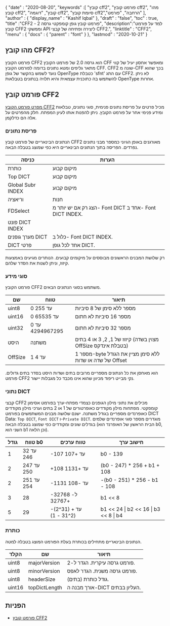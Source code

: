 {
  "date" : "2020-08-20",
  "keywords" :[ "קובץ cff2", "פורמט קובץ cff2", "מהו קובץ cff2", "קובץ", "דוגמה cff2", "סיומת קובץ cff2","הרחבה", "פורמט" ],
  "author" : {
    "display_name" : "Kashif Iqbal"
},
  "draft" : "false",
  "toc" : true,
  "title" :"CFF2 - פורמט קובץ גופן קומפקטי גרסה 2",
  "description":"למד על פורמט קובץ CFF2 וממשקי API ליצירה ופתיחה של קבצי CFF2.",
  "linktitle" : "CFF2",
  "menu" : {
    "docs" : {
      "parent" : "font"
}
},
  "lastmod" : "2020-10-21"
}

## מהו קובץ CFF2?

פורמט הקובץ CFF2 הוא גרסה 2.0 של פורמט הקובץ CFF ומאפשר אחסון יעיל של קווי מתאר גליפים ומטא נתונים בדומה לפורמט הקובץ CFF. CFF2 שונה מ-CFF בכך שהוא נועד לשמש בהקשר של גופן OpenType כטבלת 'sfnt' עם התג CFF2. לא ניתן להשתמש בה כתוכנית עצמאית והיא תלויה בנתונים בטבלאות OpenType אחרות.

## פורמט קובץ CFF2

[מפרט פורמט הקובץ CFF2](https://learn.microsoft.com/en-us/typography/opentype/spec/cff2) מכיל פרטים על פריסת נתונים פנימית, סוגי נתונים, טבלאות ומידע פנימי אחר על פורמט הקובץ. ניתן להפנות אותו לעיון המפתח. חלק מהפרטים על אלה הם כדלקמן.

### פריסת נתונים

הנתונים הבינאריים של פורמט קובץ CFF2 מאורגנים באופן הגיוני כמספר מבני נתונים נפרדים. הפריסה בתוך הנתונים הבינאריים היא כפי שמוצג בטבלה הבאה.

|כניסה |הערות|
---|---|
|כותרת |מיקום קבוע|
|Top DICT| מיקום קבוע|
|Global Subr INDEX| מיקום קבוע|
|וריאציה |חנות|
|FDSelect |הצג רק אם יש יותר מ- Font DICT אחד ב- Font DICT INDEX.|
|פונט DICT INDEX ||
|מערך גופנים DICT| כלול ב- Font DICT INDEX.|
|DICT פרטי| אחד לכל גופן DICT.|

רק שלושת המבנים הראשונים מבוססים על מיקומים קבועים. הנותרים מגיעים באמצעות קיזוז, וניתן לשנות את הסדר שלהם.

### סוגי מידע

פורמט הקובץ CFF2 משתמש בסוגי הנתונים הבאים.

|שם |טווח |תיאור|
---|---|---|
|uint8 |0 עד 255 |מספר ללא סימן של 8 סיביות|
|uint16 |0 עד 65535| מספר 16 סיביות לא חתום|
|uint32 |0 עד 4294967295| מספר 32 סיביות לא חתום|
|היסט |משתנה| קיזוז של 1, 2, 3 או 4 בתים (מצוין בשדה OffSize בטבלת אינדקס)|
|OffSize |1 עד 4| מספר 1-byte ללא סימן מציין את הגודל של שדה או שדות Offset|

הוא מאחסן את כל הנתונים מספריים מרובים בתים ושדות היסט בסדר בתים גדולים. פורמט CFF2 נקי מבייט ריפוד מכיוון שהוא אינו מכבד כל מגבלות יישור.

### נתוני DICT

קבצי CFF2 מכילים את נתוני מילון הגופנים כצמדי מפתח-ערך בפורמט אסימון קומפקטי. מפתחות מילון מקודדים כאופרטורים של 1 או 2 בתים וערכי מילון מקודדים כאופרנדים מספריים בגודל משתנה. ישנם שלושה מבנים המשתמשים בפורמט DICT Data: `Top DICT`, `Font DICT` ו-`Private DICT`. מוגדרים מספר סוגי אופרנדים שלמים בגדלים שונים ומקודדים כפי שמוצג בטבלה הבאה (הבית הראשון של האופרנד הוא b0, השני הוא b1 וכן הלאה).

|גודל |טווח b0 |טווח ערכים |חישוב ערך|
---|---|---|---|
|1 |32 עד 246| -107 עד +107 |b0 - 139|
|2 |247 עד 250| +108 עד +1131 |(b0 - 247) * 256 + b1 + 108|
|2 |251 עד 254| -1131 עד -108| -(b0 - 251) * 256 - b1 - 108|
|3 |28| -32768 ל-+32767| b1 << 8 | b2|
|5 |29| -(2^31) עד +(2^31 - 1)| b1 << 24 \| b2 << 16 \| b3 << 8 \| b4|

### כותרת

הנתונים הבינאריים מתחילים בכותרת בעלת הפורמט המוצג בטבלה למטה.

|הקלד |שם |תיאור|
---|---|---|
|uint8| majorVersion| פורמט גרסה עיקרית. הגדר ל-2.|
|uint8| minorVersion| פורמט גרסה משנית. הגדר לאפס.|
|uint8| headerSize| גודל כותרת (בתים).|
|uint16| topDictLength| אורך מבנה ה-DICT העליון בבתים.|

## הפניות

* [פורמט קובץ CFF2](https://learn.microsoft.com/en-us/typography/opentype/spec/cff2)

